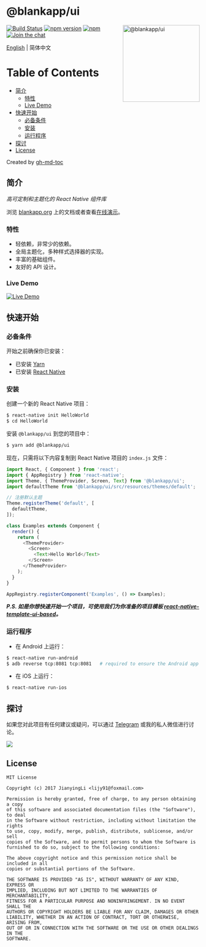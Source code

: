 # @blankapp/ui

<img width="200" height="200" src="http://blankapp.org/logo.png" alt="@blankapp/ui" align="right">

[![Build Status][travis-image]][travis-url]
[![npm version][npm-image]][npm-url]
[![npm][npm-dm-image]][npm-dm-url]
[![Join the chat][telegram-image]][telegram-url]

[npm-image]: https://img.shields.io/npm/v/@blankapp/ui.svg
[npm-url]: https://www.npmjs.com/package/@blankapp/ui
[npm-dm-image]: https://img.shields.io/npm/dm/@blankapp/ui.svg
[npm-dm-url]: https://www.npmjs.com/package/@blankapp/ui
[travis-image]: https://travis-ci.org/blankapp/ui.svg?branch=master
[travis-url]: https://travis-ci.org/blankapp/ui
[telegram-image]:
https://img.shields.io/badge/chat-on%20telegram-blue.svg
[telegram-url]: https://t.me/blankapporg

[English](./README.zh_CN.md) | 简体中文

Table of Contents
=================

  * [简介](#简介)
      * [特性](#特性)
      * [Live Demo](#live-demo)
  * [快速开始](#快速开始)
      * [必备条件](#必备条件)
      * [安装](#安装)
      * [运行程序](#运行程序)
  * [探讨](#探讨)
  * [License](#license)

Created by [gh-md-toc](https://github.com/ekalinin/github-markdown-toc)

## 简介

*高可定制和主题化的 React Native 组件库*

浏览 [blankapp.org](http://blankapp.org/) 上的文档或者查看[在线演示](live-demo-url)。

### 特性

- 轻依赖，非常少的依赖。
- 全局主题化，多种样式选择器的实现。
- 丰富的基础组件。
- 友好的 API 设计。

### Live Demo

[![Live Demo][live-demo-image]][live-demo-url]

[live-demo-image]: http://blankapp.org/assets/images/live_demo_screenshot.png
[live-demo-url]: http://blankapp.org/docs/#Live-Demo

## 快速开始

### 必备条件

开始之前确保你已安装：

- 已安装 [Yarn](https://yarnpkg.com/)
- 已安装 [React Native](https://facebook.github.io/react-native/)

### 安装

创建一个新的 React Native 项目：

```bash
$ react-native init HelloWorld
$ cd HelloWorld
```

安装 `@blankapp/ui` 到您的项目中：

```bash
$ yarn add @blankapp/ui
```

现在，只需将以下内容复制到 React Native 项目的 `index.js` 文件：

``` js
import React, { Component } from 'react';
import { AppRegistry } from 'react-native';
import Theme, { ThemeProvider, Screen, Text} from '@blankapp/ui';
import defaultTheme from '@blankapp/ui/src/resources/themes/default';

// 注册默认主题
Theme.registerTheme('default', [
  defaultTheme,
]);

class Examples extends Component {
  render() {
    return (
      <ThemeProvider>
        <Screen>
          <Text>Hello World</Text>
        </Screen>
      </ThemeProvider>
    );
  }
}

AppRegistry.registerComponent('Examples', () => Examples);
```

***P.S. 如是你想快速开始一个项目，可使用我们为你准备的项目模板 [react-native-template-ui-based](https://blankapp.org/zh-Hans/practices/project-template.html)。***

### 运行程序

- 在 Android 上运行：

```bash
$ react-native run-android
$ adb reverse tcp:8081 tcp:8081   # required to ensure the Android app can
```

- 在 iOS 上运行：

```bash
$ react-native run-ios
```

## 探讨

如果您对此项目有任何建议或疑问，可以通过 [Telegram](https://t.me/blankapporg) 或我的私人微信进行讨论。

![](http://blankapp.org/assets/images/wechat_qrcode.png)

## License

```
MIT License

Copyright (c) 2017 JianyingLi <lijy91@foxmail.com>

Permission is hereby granted, free of charge, to any person obtaining a copy
of this software and associated documentation files (the "Software"), to deal
in the Software without restriction, including without limitation the rights
to use, copy, modify, merge, publish, distribute, sublicense, and/or sell
copies of the Software, and to permit persons to whom the Software is
furnished to do so, subject to the following conditions:

The above copyright notice and this permission notice shall be included in all
copies or substantial portions of the Software.

THE SOFTWARE IS PROVIDED "AS IS", WITHOUT WARRANTY OF ANY KIND, EXPRESS OR
IMPLIED, INCLUDING BUT NOT LIMITED TO THE WARRANTIES OF MERCHANTABILITY,
FITNESS FOR A PARTICULAR PURPOSE AND NONINFRINGEMENT. IN NO EVENT SHALL THE
AUTHORS OR COPYRIGHT HOLDERS BE LIABLE FOR ANY CLAIM, DAMAGES OR OTHER
LIABILITY, WHETHER IN AN ACTION OF CONTRACT, TORT OR OTHERWISE, ARISING FROM,
OUT OF OR IN CONNECTION WITH THE SOFTWARE OR THE USE OR OTHER DEALINGS IN THE
SOFTWARE.
```

